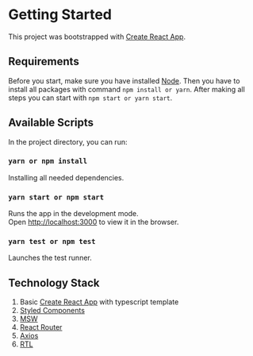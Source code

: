 # Getting Started

This project was bootstrapped with [Create React App](https://github.com/facebook/create-react-app).

## Requirements

Before you start, make sure you have installed [Node](https://nodejs.org/en/).
Then you have to install all packages with command `npm install or yarn`.
After making all steps you can start with `npm start or yarn start`.

## Available Scripts

In the project directory, you can run:

### `yarn or npm install`

Installing all needed dependencies.

### `yarn start or npm start`

Runs the app in the development mode.\
Open [http://localhost:3000](http://localhost:3000) to view it in the browser.

### `yarn test or npm test`

Launches the test runner.

## Technology Stack

1. Basic [Create React App](https://create-react-app.dev/) with typescript template
2. [Styled Components](https://styled-components.com/)
3. [MSW](https://mswjs.io/)
4. [React Router](https://reactrouter.com/)
5. [Axios](https://github.com/axios/axios)
6. [RTL](https://testing-library.com/)
